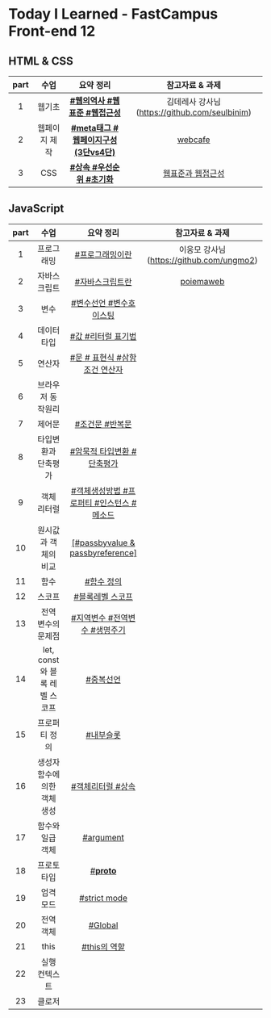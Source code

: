 # Today I Learned - FastCampus Front-end 12

##  HTML & CSS 
| part | 수업 | 요약 정리 | 참고자료 & 과제 | 
|:--:|:--:|:---------:|:---:|
| 1 | 웹기초 | **[#웹의역사 #웹표준 #웹접근성](https://github.com/gayoungaa91/T.I.L-FDS12/blob/master/html%20%26%20css/web-basic.md)** |  김데레사 강사님 (https://github.com/seulbinim) |
| 2 | 웹페이지 제작 | **[#meta태그 #웹페이지구성(3단vs4단)](https://github.com/gayoungaa91/T.I.L-FDS12/blob/master/html%20%26%20css/webpage.md)** | [webcafe](https://seulbinim.github.io/exHTML5) | 
| 3 | CSS | **[#상속 #우선순위 #초기화](https://github.com/gayoungaa91/T.I.L-FDS12/blob/master/html%20%26%20css/css.md)** | [웹표준과 웹접근성](https://seulbinim.github.io/WSA/accessibility.html) |

## JavaScript
| part | 수업 | 요약 정리 | 참고자료 & 과제 | 
|:--:|:--:|:---------:|:---:|
| 1 | 프로그래밍 | [#프로그래밍이란]() | 이웅모 강사님 (https://github.com/ungmo2) | - | 
| 2 | 자바스크립트 | [#자바스크립트란]() | [poiemaweb](https://poiemaweb.com) | - |
| 3 | 변수 | [#변수선언 #변수호이스팅]() | []() | - |
| 4 | 데이터 타입 | [#값 #리터럴 표기법]() | []() | - |
| 5 | 연산자 | [#문 # 표현식 #삼항조건 연산자]() | []() | - |
| 6 | 브라우저 동작원리 | []() | []() | - |
| 7 | 제어문 | [#조건문 #반복문]() | []() | - |
| 8 | 타입변환과 단축평가 | [#암묵적 타입변환 #단축평가]() | []() | - |
| 9 | 객체 리터럴 | [#객체생성방법 #프로퍼티 #인스턴스 #메소드]() | []() | - |
| 10 | 원시값과 객체의 비교 | [[#passbyvalue & passbyreference]]() | []() | - |
| 11 | 함수 | [#함수 정의]() | []() | - |
| 12 | 스코프 | [#블록레벨 스코프]() | []() | - |
| 13 | 전역 변수의 문제점 | [#지역변수 #전역변수 #생명주기]() | []() | - |
| 14 | let, const와 블록 레벨 스코프 | [#중복선언]() | []() | - |
| 15 | 프로퍼티 정의 | [#내부슬롯]() | []() | - |
| 16 | 생성자 함수에 의한 객체 생성 | [#객체리터럴 #상속]() | []() | - |
| 17 | 함수와 일급 객체 | [#argument]() | []() | - |
| 18 | 프로토 타입 | [#__proto__]() | []() | - |
| 19 | 엄격 모드 | [#strict mode]() | []() | - |
| 20 | 전역 객체 | [#Global]() | []() | - |
| 21 | this | [#this의 역할]() | []() | - |
| 22 | 실행 컨텍스트 | []() | []() | - |
| 23 | 클로저 | []() | []() | - |
